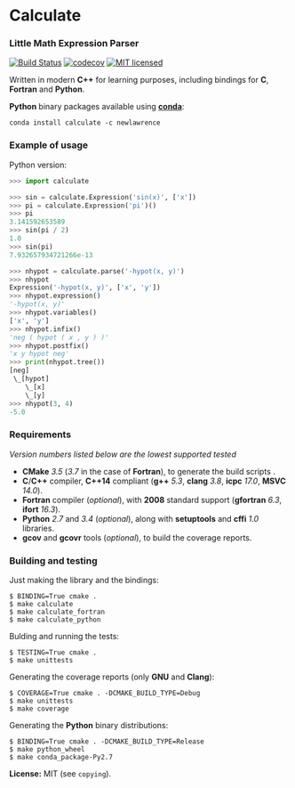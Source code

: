 # Calculate


### Little Math Expression Parser

[![Build Status](https://travis-ci.org/newlawrence/Calculate.svg?branch=master)](https://travis-ci.org/newlawrence/Calculate)
[![codecov](https://codecov.io/gh/newlawrence/Calculate/branch/master/graph/badge.svg)](https://codecov.io/gh/newlawrence/Calculate)
[![MIT licensed](https://img.shields.io/badge/license-MIT-blue.svg)](https://github.com/newlawrence/Calculate/blob/7f96b434dd77461f17a71f3fe3025c21b73ed0d0/copying)

Written in modern **C++** for learning purposes, including bindings for **C**, **Fortran** and **Python**.

**Python** binary packages available using [**conda**](https://anaconda.org/newlawrence/calculate/files):

```
conda install calculate -c newlawrence
```


### Example of usage

Python version:

```python
>>> import calculate

>>> sin = calculate.Expression('sin(x)', ['x'])
>>> pi = calculate.Expression('pi')()
>>> pi
3.141592653589
>>> sin(pi / 2)
1.0
>>> sin(pi)
7.932657934721266e-13

>>> nhypot = calculate.parse('-hypot(x, y)')
>>> nhypot
Expression('-hypot(x, y)', ['x', 'y'])
>>> nhypot.expression()
'-hypot(x, y)'
>>> nhypot.variables()
['x', 'y']
>>> nhypot.infix()
'neg ( hypot ( x , y ) )'
>>> nhypot.postfix()
'x y hypot neg'
>>> print(nhypot.tree())
[neg]
 \_[hypot]
    \_[x]
    \_[y]
>>> nhypot(3, 4)
-5.0
```

### Requirements

*Version numbers listed below are the lowest supported tested*

* **CMake** *3.5* (*3.7* in the case of **Fortran**), to generate the build scripts .
* **C**/**C++** compiler, **C++14** compliant (**g++** *5.3*, **clang** *3.8*, **icpc** *17.0*, **MSVC** *14.0*).
* **Fortran** compiler (*optional*), with **2008** standard support (**gfortran** *6.3*, **ifort** *16.3*).
* **Python** *2.7* and *3.4* (*optional*), along with **setuptools** and **cffi** *1.0* libraries.
* **gcov** and **gcovr** tools (*optional*), to build the coverage reports.


### Building and testing

Just making the library and the bindings:

```
$ BINDING=True cmake .
$ make calculate
$ make calculate_fortran
$ make calculate_python
```

Bulding and running the tests:

```
$ TESTING=True cmake .
$ make unittests
```

Generating the coverage reports (only **GNU** and **Clang**):

```
$ COVERAGE=True cmake . -DCMAKE_BUILD_TYPE=Debug
$ make unittests
$ make coverage
```

Generating the **Python** binary distributions:

```
$ BINDING=True cmake . -DCMAKE_BUILD_TYPE=Release
$ make python_wheel
$ make conda_package-Py2.7

```

**License:** MIT (see `copying`).
